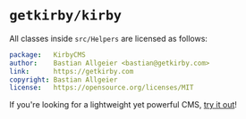 # `getkirby/kirby`

All classes inside `src/Helpers` are licensed as follows:

```yml
package:   KirbyCMS
author:    Bastian Allgeier <bastian@getkirby.com>
link:      https://getkirby.com
copyright: Bastian Allgeier
license:   https://opensource.org/licenses/MIT
```

If you're looking for a lightweight yet powerful CMS, [try it out](https://getkirby.com)!
